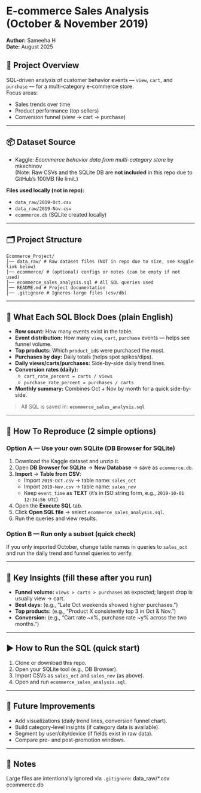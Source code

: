 # E-commerce Sales Analysis (October & November 2019)

**Author:** Sameeha H  
**Date:** August 2025 

## 📌 Project Overview
SQL-driven analysis of customer behavior events — `view`, `cart`, and `purchase` — for a multi-category e-commerce store.  
Focus areas:
- Sales trends over time
- Product performance (top sellers)
- Conversion funnel (view → cart → purchase)

--- 

## 📦 Dataset Source
- Kaggle: *Ecommerce behavior data from multi-category store* by mkechinov  
  (Note: Raw CSVs and the SQLite DB are **not included** in this repo due to GitHub’s 100MB file limit.)

**Files used locally (not in repo):**
- `data_raw/2019-Oct.csv`
- `data_raw/2019-Nov.csv`
- `ecommerce.db` (SQLite created locally)

---

## 🗂 Project Structure
```
Ecommerce_Project/
│── data_raw/ # Raw dataset files (NOT in repo due to size, see Kaggle link below)
│── ecommerce/ # (optional) configs or notes (can be empty if not used)
│── ecommerce_sales_analysis.sql # All SQL queries used
│── README.md # Project documentation
│── .gitignore # Ignores large files (csv/db)
```
---
## 🧠 What Each SQL Block Does (plain English)
- **Row count:** How many events exist in the table.
- **Event distribution:** How many `view`, `cart`, `purchase` events — helps see funnel volume.
- **Top products:** Which `product_id`s were purchased the most.
- **Purchases by day:** Daily totals (helps spot spikes/dips).
- **Daily views/carts/purchases:** Side-by-side daily trend lines.
- **Conversion rates (daily):**  
  - `cart_rate_percent = carts / views`  
  - `purchase_rate_percent = purchases / carts`
- **Monthly summary:** Combines Oct + Nov by month for a quick side-by-side.

> All SQL is saved in: **`ecommerce_sales_analysis.sql`**

---

## 🔁 How To Reproduce (2 simple options)

### Option A — Use your own SQLite (DB Browser for SQLite)
1. Download the Kaggle dataset and unzip it.
2. Open **DB Browser for SQLite** → **New Database** → save as `ecommerce.db`.
3. **Import** → **Table from CSV**:
   - Import `2019-Oct.csv` → table name: `sales_oct`
   - Import `2019-Nov.csv` → table name: `sales_nov`
   - Keep `event_time` as **TEXT** (it’s in ISO string form, e.g., `2019-10-01 12:34:56 UTC`)
4. Open the **Execute SQL** tab.
5. Click **Open SQL file** → select `ecommerce_sales_analysis.sql`.
6. Run the queries and view results.

### Option B — Run only a subset (quick check)
If you only imported October, change table names in queries to `sales_oct` and run the daily trend and funnel queries to verify.

---

## 🔎 Key Insights (fill these after you run)
- **Funnel volume:** `views > carts > purchases` as expected; largest drop is usually view → cart.  
- **Best days:** (e.g., “Late Oct weekends showed higher purchases.”)  
- **Top products:** (e.g., “Product X consistently top 3 in Oct & Nov.”)  
- **Conversion:** (e.g., “Cart rate ~x%, purchase rate ~y% across the two months.”)


---

## ▶️ How to Run the SQL (quick start)
1. Clone or download this repo.
2. Open your SQLite tool (e.g., DB Browser).
3. Import CSVs as `sales_oct` and `sales_nov` (as above).
4. Open and run `ecommerce_sales_analysis.sql`.

---

## 🚀 Future Improvements
- Add visualizations (daily trend lines, conversion funnel chart).
- Build category-level insights (if category data is available).
- Segment by user/city/device (if fields exist in raw data).
- Compare pre- and post-promotion windows.

---

## 📄 Notes
Large files are intentionally ignored via `.gitignore`:
data_raw/*.csv
ecommerce.db

